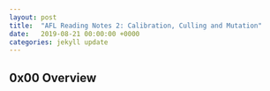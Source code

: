 ```yaml
---
layout: post
title:  "AFL Reading Notes 2: Calibration, Culling and Mutation"
date:   2019-08-21 00:00:00 +0000
categories: jekyll update
---
```


## 0x00 Overview

